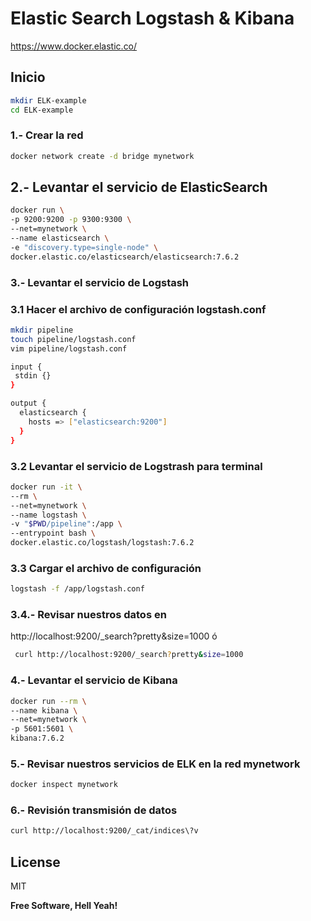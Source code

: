 # Elastic Search Logstash & Kibana

https://www.docker.elastic.co/

## Inicio
```bash
mkdir ELK-example
cd ELK-example
```

### 1.- Crear la red 

```bash
docker network create -d bridge mynetwork   
```
## 2.- Levantar el servicio de ElasticSearch

```bash
docker run \
-p 9200:9200 -p 9300:9300 \
--net=mynetwork \
--name elasticsearch \
-e "discovery.type=single-node" \
docker.elastic.co/elasticsearch/elasticsearch:7.6.2
```

### 3.- Levantar el servicio de Logstash 
### 3.1 Hacer el archivo de configuración logstash.conf
```bash
mkdir pipeline
touch pipeline/logstash.conf
vim pipeline/logstash.conf
```

```bash
input {
 stdin {}
}

output {
  elasticsearch {
    hosts => ["elasticsearch:9200"]
  }
}
```
### 3.2 Levantar el servicio de Logstrash para terminal

```bash
docker run -it \
--rm \
--net=mynetwork \
--name logstash \
-v "$PWD/pipeline":/app \
--entrypoint bash \
docker.elastic.co/logstash/logstash:7.6.2 
```
### 3.3 Cargar el archivo de configuración

```bash
logstash -f /app/logstash.conf
```
### 3.4.-  Revisar nuestros datos en

http://localhost:9200/_search?pretty&size=1000
 ó
```bash
 curl http://localhost:9200/_search?pretty&size=1000
```

### 4.- Levantar el servicio de Kibana 

```bash
docker run --rm \
--name kibana \
--net=mynetwork \
-p 5601:5601 \
kibana:7.6.2
```

### 5.- Revisar nuestros servicios de ELK en la red mynetwork
```bash
docker inspect mynetwork
```

### 6.- Revisión transmisión de datos

```bash
curl http://localhost:9200/_cat/indices\?v
```
License
----

MIT


**Free Software, Hell Yeah!**



